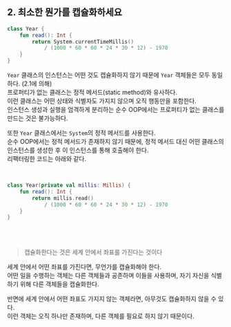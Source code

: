 ## 2. 최소한 뭔가를 캡슐화하세요
```kotlin
class Year {
	fun read(): Int {
        return System.currentTimeMillis()
            / (1000 * 60 * 60 * 24 * 30 * 12) - 1970
    }
}
```
`Year` 클래스의 인스턴스는 어떤 것도 캡슐화하지 않기 때문에 `Year` 객체들은 모두 동일하다. (2.1에 의해)  
프로퍼티가 없는 클래스는 정적 메서드(static method)와 유사하다.  
이런 클래스는 어떤 상태와 식별자도 가지지 않으며 오직 행동만을 포함한다.  
인스턴스 생성과 실행을 엄격하게 분리하는 순수 OOP에서는 프로퍼티가 없는 클래스를 만드는 것은 불가능하다.  

또한 `Year` 클래스에서는 `System`의 정적 메서드를 사용한다.  
순수 OOP에서는 정적 메서드가 존재하지 않기 때문에, 정적 메서드 대신 어떤 클래스의 인스턴스를 생성한 후 이 인스턴스를 통해 호출해야 한다.  
리팩터링한 코드는 아래와 같다.

<br>

```kotlin
class Year(private val millis: Millis) {
    fun read(): Int {
        return millis.read()
            / (1000 * 60 * 60 * 24 * 30 * 12) - 1970
    }
}
```

<br>
<br>

> 캡슐화한다는 것은 세계 안에서 좌표를 가진다는 것이다

세계 안에서 어떤 좌표를 가진다면, 무언가를 캡슐화해야 한다.  
어떤 일을 수행하는 객체는 다른 객체들과 공존하며 이들을 사용하며, 자기 자신을 식별하기 위해 다른 객체들을 캡슐화한다.

반면에 세계 안에서 어떤 좌표도 가지지 않는 객체라면, 아무것도 캡슐화하지 않을 수 있다.  
이런 객체는 오직 하나만 존재하며, 다른 객체를 필요로 하지 않기 때문이다.  
